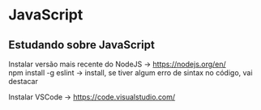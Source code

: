 # JavaScript
## Estudando sobre JavaScript

Instalar versão mais recente do NodeJS → <https://nodejs.org/en/>
</br>
npm install -g eslint -> install, se tiver algum erro de sintax no código, vai destacar

Instalar VSCode → <https://code.visualstudio.com/>
